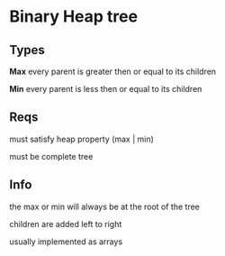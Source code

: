 # Binary Heap tree

## Types

**Max** every parent is greater then or equal to its children

**Min** every parent is less then or equal to its children

## Reqs

must satisfy heap property (max | min)

must be complete tree

## Info

the max or min will always be at the root of the tree

children are added left to right

usually implemented as arrays
